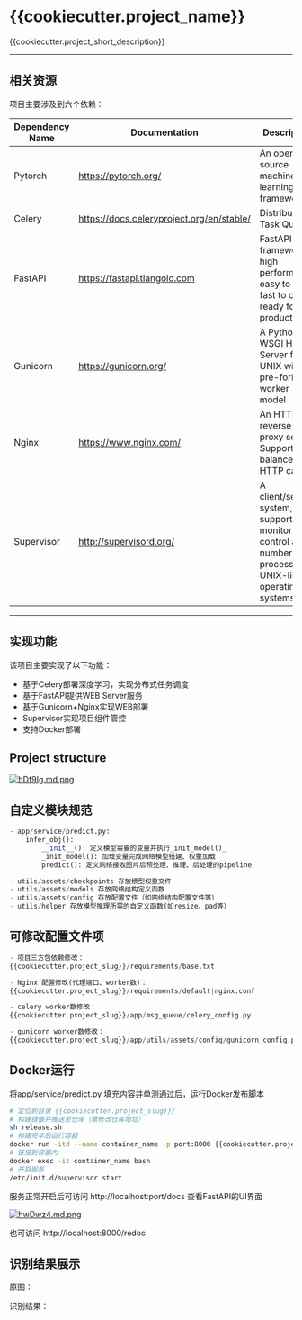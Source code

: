 # {{cookiecutter.project_name}}

{{cookiecutter.project_short_description}}

---



## 相关资源

项目主要涉及到六个依赖：

| Dependency Name | Documentation                             | Description                                                  |
| --------------- | ----------------------------------------- | ------------------------------------------------------------ |
| Pytorch         | https://pytorch.org/                      | An open source machine learning framework                    |
| Celery          | https://docs.celeryproject.org/en/stable/ | Distributed Task Queue                                       |
| FastAPI         | https://fastapi.tiangolo.com              | FastAPI framework, high performance, easy to learn, fast to code, ready for production |
| Gunicorn        | https://gunicorn.org/                     | A Python WSGI HTTP Server for UNIX with pre-fork worker model |
| Nginx           | https://www.nginx.com/                    | An HTTP and reverse proxy server, Support load balancer and HTTP cache |
| Supervisor      | http://supervisord.org/                   | A client/server system, support monitor and control a number of processes on UNIX-like operating systems |

---



## 实现功能

该项目主要实现了以下功能：

- 基于Celery部署深度学习，实现分布式任务调度
- 基于FastAPI提供WEB Server服务
- 基于Gunicorn+Nginx实现WEB部署
- Supervisor实现项目组件管控
- 支持Docker部署



## Project structure

[![hDf9Ig.md.png](https://z3.ax1x.com/2021/09/02/hDf9Ig.md.png)](https://imgtu.com/i/hDf9Ig)



## 自定义模块规范

```python
- app/service/predict.py:
    infer_obj():
  		__init__(): 定义模型需要的变量并执行_init_model()_
  		_init_model(): 加载变量完成网络模型搭建、权重加载
  		predict(): 定义网络接收图片后预处理、推理、后处理的pipeline

- utils/assets/checkpoints 存放模型权重文件
- utils/assets/models 存放网络结构定义函数
- utils/assets/config 存放配置文件（如网络结构配置文件等）
- utils/helper 存放模型推理所需的自定义函数(如resize、pad等）
```



## 可修改配置文件项

```python
- 项目三方包依赖修改：
{{cookiecutter.project_slug}}/requirements/base.txt

- Nginx 配置修改(代理端口、worker数)：
{{cookiecutter.project_slug}}/requirements/default|nginx.conf

- celery worker数修改：
{{cookiecutter.project_slug}}/app/msg_queue/celery_config.py

- gunicorn worker数修改：
{{cookiecutter.project_slug}}/app/utils/assets/config/gunicorn_config.py
```



## Docker运行

将app/service/predict.py 填充内容并单测通过后，运行Docker发布脚本

```bash
# 定位到目录 {{cookiecutter.project_slug}}/
# 构建镜像并推送至仓库（需修改仓库地址）
sh release.sh
# 构建完毕后运行容器
docker run -itd --name container_name -p port:8000 {{cookiecutter.project_slug}}:latest bash
# 链接到容器内
docker exec -it container_name bash
# 开启服务
/etc/init.d/supervisor start
```

服务正常开启后可访问 http://localhost:port/docs 查看FastAPI的UI界面

[![hwDwz4.md.png](https://z3.ax1x.com/2021/09/01/hwDwz4.md.png)](https://imgtu.com/i/hwDwz4)


也可访问 http://localhost:8000/redoc



## 识别结果展示

原图：



识别结果：


